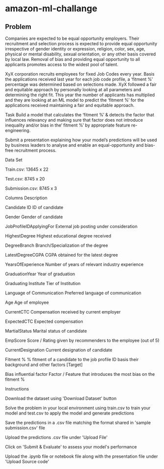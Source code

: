 # amazon-ml-challange


## Problem

Companies are expected to be equal opportunity employers. Their recruitment and selection process is expected to provide equal opportunity irrespective of gender identity or expression, religion, color, sex, age, physical or mental disability, sexual orientation, or any other basis covered by local law. Removal of bias and providing equal opportunity to all applicants promotes access to the widest pool of talent.

XyX corporation recruits employees for fixed Job Codes every year. Basis the applications received last year for each job code profile, a ‘fitment %’ percentage was determined based on selections made. XyX followed a fair and equitable approach by personally looking at all parameters and determining the right fit. This year the number of applicants has multiplied and they are looking at an ML model to predict the ‘fitment %’ for the applications received maintaining a fair and equitable approach.

Task
Build a model that calculates the ‘fitment %’ & detects the factor that influences relevancy and making sure that factor does not introduce inequality and/or bias in the’ fitment %’ by appropriate feature re-engineering.

Submit a presentation explaining how your model’s predictions will be used by business leaders to analyse and enable an equal-opportunity and bias-free recruitment process.

Data Set

Train.csv: 13645 x 22

Test.csv: 8745 x 20

Submission.csv: 8745 x 3

Columns	Description

Candidate ID	ID of candidate

Gender	Gender of candidate

JobProfileIDApplyingFor	External job posting under consideration

HighestDegree	Highest educational degree received

DegreeBranch	Branch/Specialization of the degree

LatestDegreeCGPA	CGPA obtained for the latest degree

YearsOfExperience	Number of years of relevant industry experience

GraduationYear	Year of graduation

Graduating Institute	Tier of Institution

Language of Communication	Preferred language of communication

Age	Age of employee

CurrentCTC	Compensation received by current employer

ExpectedCTC	Expected compensation

MartialStatus	Marital status of candidate

EmpScore	Score / Rating given by recommenders to the employee (out of 5)

CurrentDesignation	Current designation of candidate


Fitment %	% fitment of a candidate to the job profile ID basis their background and other factors [Target]

Bias influential factor	Factor / Feature that introduces the most bias on the fitment %

Instructions 

Download the dataset using 'Download Dataset' button

Solve the problem in your local environment using train.csv to train your model and test.csv to apply the model and generate predictions

Save the predictions in a .csv file matching the format shared in 'sample submission.csv' file

Upload the predictions .csv file under 'Upload File'

Click on 'Submit & Evaluate' to assess your model's performance

Upload the .ipynb file or notebook file along with the presentation file under 'Upload Source code'
